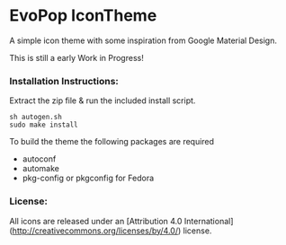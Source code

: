 # EvoPop IconTheme

A simple icon theme with some inspiration from Google Material Design.

This is still a early Work in Progress!

### Installation Instructions:

Extract the zip file & run the included install script.

    sh autogen.sh
    sudo make install

To build the theme the following packages are required

* autoconf
* automake
* pkg-config or pkgconfig for Fedora

    
### License:

All icons are released under an [Attribution 4.0 International] (http://creativecommons.org/licenses/by/4.0/) license.

